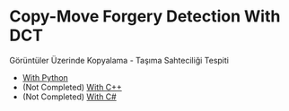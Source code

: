 # Copy-Move Forgery Detection With DCT
Görüntüler Üzerinde Kopyalama - Taşıma Sahteciliği Tespiti

- [With Python](https://github.com/zumrudu-anka/CopyMoveForgeryDetectionWithDCT/tree/master/Python)
- (Not Completed) [With C++](https://github.com/zumrudu-anka/CopyMoveForgeryDetectionWithDCT/tree/master/C%2B%2B)
- (Not Completed) [With C#](https://github.com/zumrudu-anka/CopyMoveForgeryDetectionWithDCT/tree/master/C%23)
